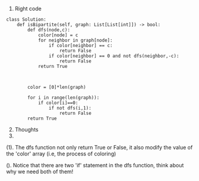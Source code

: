 1. Right code
```
class Solution:
    def isBipartite(self, graph: List[List[int]]) -> bool:
        def dfs(node,c):
            color[node] = c
            for neighbor in graph[node]:
                if color[neighbor] == c:
                    return False
                if color[neighbor] == 0 and not dfs(neighbor,-c):
                    return False
            return True
        
        
        
        color = [0]*len(graph)
        
        for i in range(len(graph)):
            if color[i]==0:   
                if not dfs(i,1):
                    return False
        return True
```

2. Thoughts
3. 
(1). The dfs function not only return True or False, it also modify the value of the 'color' array (i.e, the process of coloring)

(). Notice that there are two 'if' statement in the dfs function, think about why we need both of them!

